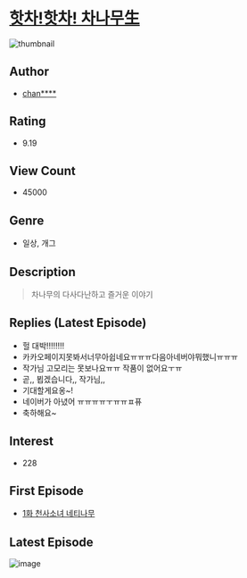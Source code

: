 # [핫차!핫차! 차나무生](https://comic.naver.com/bestChallenge/list?titleId=735531)
![thumbnail](https://image-comic.pstatic.net/user_contents_data/challenge_comic/2019/10/13/307697/thumbnail_202x164d5bc5d1c_cbf5_4961_b5b8_941544b76706_00004689.JPEG)

## Author
- [chan****](https://comic.naver.com/artistTitle?id=307697)

## Rating
- 9.19

## View Count
- 45000

## Genre
- 일상, 개그

## Description
> 차나무의 다사다난하고 즐거운 이야기

## Replies (Latest Episode)
- 헐 대박!!!!!!!!
- 카카오페이지못봐서너무아쉽네요ㅠㅠㅠ다음아네버야뭐했니ㅠㅠㅠ
- 작가님 고모리는 못보나요ㅠㅠ 작품이 없어요ㅜㅠ
- 곧,, 뵙겠습니다,, 작가님,,
- 기대할게요옹~!
- 네이버가 아녔어 ㅠㅠㅠㅠㅜㅠㅠㅍ퓨
- 축하해요~

## Interest
- 228

## First Episode
- [1화 천사소녀 네티나무](https://comic.naver.com/bestChallenge/detail?titleId=735531&no=1)

## Latest Episode
![image](https://image-comic.pstatic.net/user_contents_data/challenge_comic/2020/09/10/307697/upload_4049643399181318200.jpeg)
